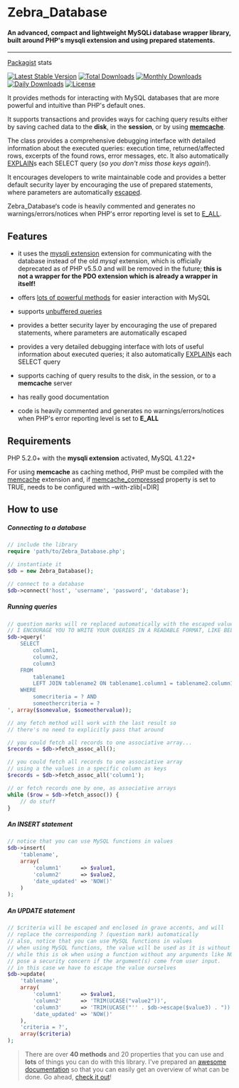 # Zebra_Database

#### An advanced, compact and lightweight MySQLi database wrapper library, built around PHP's mysqli extension and using prepared statements.

----

[Packagist](https://packagist.org/) stats

[![Latest Stable Version](https://poser.pugx.org/stefangabos/zebra_database/v/stable)](https://packagist.org/packages/stefangabos/zebra_database) [![Total Downloads](https://poser.pugx.org/stefangabos/zebra_database/downloads)](https://packagist.org/packages/stefangabos/zebra_database) [![Monthly Downloads](https://poser.pugx.org/stefangabos/zebra_database/d/monthly)](https://packagist.org/packages/stefangabos/zebra_database) [![Daily Downloads](https://poser.pugx.org/stefangabos/zebra_database/d/daily)](https://packagist.org/packages/stefangabos/zebra_database) [![License](https://poser.pugx.org/stefangabos/zebra_database/license)](https://packagist.org/packages/stefangabos/zebra_database)

It provides methods for interacting with MySQL databases that are more powerful and intuitive than PHP's default ones.

It supports transactions and provides ways for caching query results either by saving cached data to the **disk**, in the **session**, or by using **[memcache](http://memcached.org/)**.

The class provides a comprehensive debugging interface with detailed information about the executed queries: execution time, returned/affected rows, excerpts of the found rows, error messages, etc. It also automatically [EXPLAIN](http://dev.mysql.com/doc/refman/5.7/en/explain.html)s each SELECT query (*so you don't miss those keys again!*).

It encourages developers to write maintainable code and provides a better default security layer by encouraging the use of prepared statements, where parameters are automatically [escaped](http://www.php.net/manual/en/mysqli.real-escape-string.php).

Zebra_Database‘s code is heavily commented and generates no warnings/errors/notices when PHP's error reporting level is set to [E_ALL](http://www.php.net/manual/en/function.error-reporting.php).

## Features

- it uses the [mysqli extension](http://www.php.net/manual/en/book.mysqli.php) extension for communicating with the database instead of the old *mysql* extension, which is officially deprecated as of PHP v5.5.0 and will be removed in the future; **this is not a wrapper for the PDO extension which is already a wrapper in itself!**

- offers [lots of powerful methods](http://stefangabos.ro/wp-content/docs/Zebra_Database/Zebra_Database/Zebra_Database.html) for easier interaction with MySQL

- supports [unbuffered queries](http://php.net/manual/en/mysqlinfo.concepts.buffering.php)

- provides a better security layer by encouraging the use of prepared statements, where parameters are automatically escaped

- provides a very detailed debugging interface with lots of useful information about executed queries; it also automatically [EXPLAIN](http://dev.mysql.com/doc/refman/5.7/en/explain.html)s each SELECT query

- supports caching of query results to the disk, in the session, or to a **memcache** server

- has really good documentation

- code is heavily commented and generates no warnings/errors/notices when PHP's error reporting level is set to **E_ALL**

## Requirements

PHP 5.2.0+ with the **mysqli extension** activated, MySQL 4.1.22+

For using **memcache** as caching method, PHP must be compiled with the [memcache](http://pecl.php.net/package/memcache) extension and, if [memcache_compressed](http://stefangabos.ro/wp-content/docs/Zebra_Database/Zebra_Database/Zebra_Database.html#var$memcache_compressed) property is set to TRUE, needs to be configured with –with-zlib[=DIR]

## How to use

##### Connecting to a database

```php
// include the library
require 'path/to/Zebra_Database.php';

// instantiate it
$db = new Zebra_Database();

// connect to a database
$db->connect('host', 'username', 'password', 'database');
```

##### Running queries

```php
// question marks will re replaced automatically with the escaped values from the array
// I ENCOURAGE YOU TO WRITE YOUR QUERIES IN A READABLE FORMAT, LIKE BELOW
$db->query('
    SELECT
    	column1,
        column2,
        column3
    FROM
    	tablename1
    	LEFT JOIN tablename2 ON tablename1.column1 = tablename2.column1
    WHERE
    	somecriteria = ? AND
        someothercriteria = ?
', array($somevalue, $someothervalue));

// any fetch method will work with the last result so
// there's no need to explicitly pass that around

// you could fetch all records to one associative array...
$records = $db->fetch_assoc_all();

// you could fetch all records to one associative array
// using a the values in a specific column as keys
$records = $db->fetch_assoc_all('column1');

// or fetch records one by one, as associative arrays
while ($row = $db->fetch_assoc()) {
    // do stuff
}
```

##### An INSERT statement

```php
// notice that you can use MySQL functions in values
$db->insert(
    'tablename',
    array(
        'column1'      => $value1,
        'column2'      => $value2,
        'date_updated' => 'NOW()'
    )
);
```

##### An UPDATE statement

```php
// $criteria will be escaped and enclosed in grave accents, and will
// replace the corresponding ? (question mark) automatically
// also, notice that you can use MySQL functions in values
// when using MySQL functions, the value will be used as it is without being escaped!
// while this is ok when using a function without any arguments like NOW(), this may
// pose a security concern if the argument(s) come from user input.
// in this case we have to escape the value ourselves
$db->update(
    'tablename',
    array(
        'column1'      => $value1,
        'column2'      => 'TRIM(UCASE("value2"))',
        'column3'      => 'TRIM(UCASE("'' . $db->escape($value3) . "))',
        'date_updated' => 'NOW()'
    ),
    'criteria = ?',
    array($criteria)
);
```

> There are over **40 methods** and 20 properties that you can use and **lots** of things you can do with this library. I've prepared an [awesome documentation](http://stefangabos.github.io/Zebra_Database/) so that you can easily get an overview of what can be done. Go ahead, [check it out](http://stefangabos.github.io/Zebra_Database/)!
